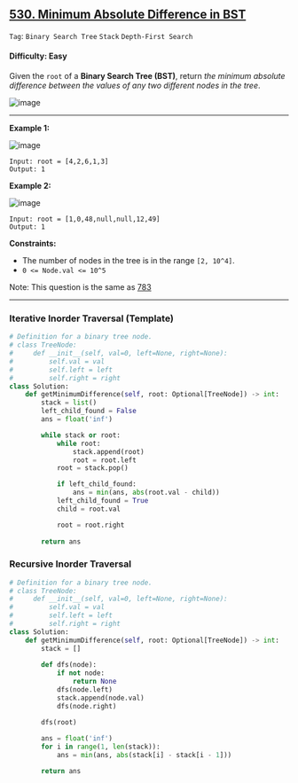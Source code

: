 ## [530. Minimum Absolute Difference in BST](https://leetcode.com/problems/minimum-absolute-difference-in-bst)

```Tag```: ```Binary Search Tree``` ```Stack``` ```Depth-First Search```

#### Difficulty: Easy

Given the ```root``` of a __Binary Search Tree (BST)__, return _the minimum absolute difference between the values of any two different nodes in the tree_.

![image](https://github.com/quananhle/Python/assets/35042430/f55849b1-2ea4-4eaa-9803-d9e592cb675e)

---

__Example 1:__

![image](https://assets.leetcode.com/uploads/2021/02/05/bst1.jpg)
```
Input: root = [4,2,6,1,3]
Output: 1
```

__Example 2:__

![image](https://assets.leetcode.com/uploads/2021/02/05/bst2.jpg)
```
Input: root = [1,0,48,null,null,12,49]
Output: 1
```

__Constraints:__

- The number of nodes in the tree is in the range ```[2, 10^4]```.
- ```0 <= Node.val <= 10^5```
 
Note: This question is the same as [783](https://leetcode.com/problems/minimum-distance-between-bst-nodes/)

---

### Iterative Inorder Traversal (Template)

```Python
# Definition for a binary tree node.
# class TreeNode:
#     def __init__(self, val=0, left=None, right=None):
#         self.val = val
#         self.left = left
#         self.right = right
class Solution:
    def getMinimumDifference(self, root: Optional[TreeNode]) -> int:
        stack = list()
        left_child_found = False
        ans = float('inf')

        while stack or root:
            while root:
                stack.append(root)
                root = root.left
            root = stack.pop()

            if left_child_found:
                ans = min(ans, abs(root.val - child))
            left_child_found = True
            child = root.val

            root = root.right
        
        return ans
```

### Recursive Inorder Traversal

```Python
# Definition for a binary tree node.
# class TreeNode:
#     def __init__(self, val=0, left=None, right=None):
#         self.val = val
#         self.left = left
#         self.right = right
class Solution:
    def getMinimumDifference(self, root: Optional[TreeNode]) -> int:
        stack = []
        
        def dfs(node):
            if not node:
                return None
            dfs(node.left)
            stack.append(node.val)
            dfs(node.right)

        dfs(root)
        
        ans = float('inf')
        for i in range(1, len(stack)):
            ans = min(ans, abs(stack[i] - stack[i - 1]))

        return ans
```

